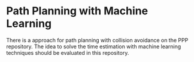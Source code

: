# Path Planning with Machine Learning

There is a approach for path planning with collision avoidance on the PPP repository. The idea to solve the time estimation with machine learning techniques should be evaluated in this repository.
